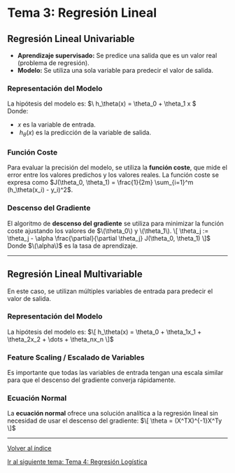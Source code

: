# Tema 3: Regresión Lineal

## Regresión Lineal Univariable
- **Aprendizaje supervisado:** Se predice una salida que es un valor real (problema de regresión).
- **Modelo:** Se utiliza una sola variable para predecir el valor de salida.

### Representación del Modelo
La hipótesis del modelo es:
    $\ h_\theta(x) = \theta_0 + \theta_1 x \$  
Donde:
- 𝑥 es la variable de entrada.
-  $\ h_\theta(x)$ es la predicción de la variable de salida.

### Función Coste
Para evaluar la precisión del modelo, se utiliza la **función coste**, que mide el error entre los valores predichos y los valores reales.
La función coste se expresa como $J(\theta_0, \theta_1) = \frac{1}{2m} \sum_{i=1}^m (h_\theta(x_i) - y_i)^2$.


### Descenso del Gradiente
El algoritmo de **descenso del gradiente** se utiliza para minimizar la función coste ajustando los valores de $\(\theta_0\) y \(\theta_1\).
\[
\theta_j := \theta_j - \alpha \frac{\partial}{\partial \theta_j} J(\theta_0, \theta_1)
\]$
Donde $\(\alpha\)$ es la tasa de aprendizaje.

---

## Regresión Lineal Multivariable
En este caso, se utilizan múltiples variables de entrada para predecir el valor de salida.

### Representación del Modelo
La hipótesis del modelo es:
$\[
h_\theta(x) = \theta_0 + \theta_1x_1 + \theta_2x_2 + \dots + \theta_nx_n
\]$

### Feature Scaling / Escalado de Variables
Es importante que todas las variables de entrada tengan una escala similar para que el descenso del gradiente converja rápidamente.

### Ecuación Normal
La **ecuación normal** ofrece una solución analítica a la regresión lineal sin necesidad de usar el descenso del gradiente:
$\[
\theta = (X^TX)^{-1}X^Ty
\]$

---

[Volver al índice](../README.md)

[Ir al siguiente tema: Tema 4: Regresión Logística](../Tema4/Tema4.md)
